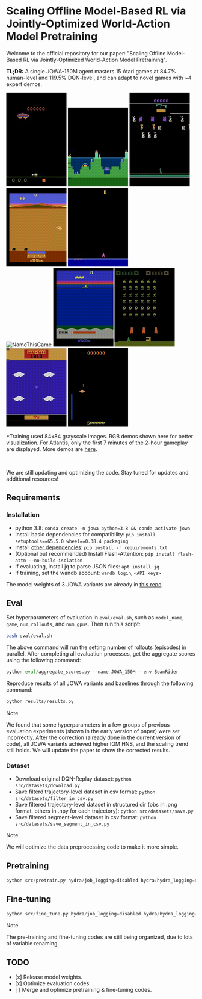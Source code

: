 # Scaling Offline Model-Based RL via Jointly-Optimized World-Action Model Pretraining

Welcome to the official repository for our paper: "Scaling Offline Model-Based RL via Jointly-Optimized World-Action Model Pretraining".

**TL;DR:** A single JOWA-150M agent masters 15 Atari games at 84.7% human-level and 119.5% DQN-level, and can adapt to novel games with ~4 expert demos.

<div class="gallery">
    <div class="row">
      <img src="https://raw.githubusercontent.com/CJReinforce/JOWA_agents/refs/heads/master/static/images/Assault.gif" alt="Assault">
      <img src="https://raw.githubusercontent.com/CJReinforce/JOWA_agents/refs/heads/master/static/images/Atlantis.gif" alt="Atlantis">
      <img src="https://raw.githubusercontent.com/CJReinforce/JOWA_agents/refs/heads/master/static/images/Carnival.gif" alt="Carnival">
      <img src="https://raw.githubusercontent.com/CJReinforce/JOWA_agents/refs/heads/master/static/images/ChopperCommand.gif" alt="ChopperCommand">
      <img src="https://raw.githubusercontent.com/CJReinforce/JOWA_agents/refs/heads/master/static/images/DemonAttack.gif" alt="DemonAttack">
    </div>
    <div class="row">
      <img src="https://raw.githubusercontent.com/CJReinforce/JOWA_agents/refs/heads/master/static/images/NameThisGame.gif" alt="NameThisGame">
      <img src="https://raw.githubusercontent.com/CJReinforce/JOWA_agents/refs/heads/master/static/images/Seaquest.gif" alt="Seaquest">
      <img src="https://raw.githubusercontent.com/CJReinforce/JOWA_agents/refs/heads/master/static/images/SpaceInvaders.gif" alt="SpaceInvaders">
      <img src="https://raw.githubusercontent.com/CJReinforce/JOWA_agents/refs/heads/master/static/images/TimePilot.gif" alt="TimePilot">
      <img src="https://raw.githubusercontent.com/CJReinforce/JOWA_agents/refs/heads/master/static/images/Zaxxon.gif" alt="Zaxxon">
    </div>
    <p class="note">
      *Training used 84x84 grayscale images. RGB demos shown here for better visualization. 
      For Atlantis, only the first 7 minutes of the 2-hour gameplay are displayed. More demos are <a href=demos/>here</a>.
    </p><br>
  </div>
  
We are still updating and optimizing the code. Stay tuned for updates and additional resources!

## Requirements
### Installation

- python 3.8: `conda create -n jowa python=3.8 && conda activate jowa`
- Install basic dependencies for compatibility: `pip install setuptools==65.5.0 wheel==0.38.4 packaging`
- Install [other dependencies](requirements.txt): `pip install -r requirements.txt`
- (Optional but recommended) Install Flash-Attention: `pip install flash-attn --no-build-isolation`
- If evaluating, install jq to parse JSON files: `apt install jq`
- If training, set the wandb account: `wandb login`, `<API keys>`

The model weights of 3 JOWA variants are already in [this repo](checkpoints/JOWA).

## Eval

Set hyperparameters of evaluation in `eval/eval.sh`, such as `model_name`, `game`, `num_rollouts`, and `num_gpus`. Then run this script:

```bash
bash eval/eval.sh
```

The above command will run the setting number of rollouts (episodes) in parallel. After completing all evaluation processes, get the aggregate scores using the following command:

```python
python eval/aggregate_scores.py --name JOWA_150M --env BeamRider
```

Reproduce results of all JOWA variants and baselines through the following command:

```python
python results/results.py
```

> [!NOTE]
> We found that some hyperparameters in a few groups of previous evaluation experiments (shown in the early version of paper) were set incorrectly. After the correction (already done in the current version of code), all JOWA variants achieved higher IQM HNS, and the scaling trend still holds. We will update the paper to show the corrected results.

### Dataset

- Download original DQN-Replay dataset: `python src/datasets/download.py`
- Save filterd trajectory-level dataset in csv format: `python src/datasets/filter_in_csv.py`
- Save filtered trajectory-level dataset in structured dir (obs in .png format, others in .npy for each trajectory): `python src/datasets/save.py`
- Save filtered segment-level dataset in csv format: `python src/datasets/save_segment_in_csv.py`

> [!NOTE]
> We will optimize the data preprocessing code to make it more simple.

## Pretraining

```python
python src/pretrain.py hydra/job_logging=disabled hydra/hydra_logging=disabled
```

## Fine-tuning

```python
python src/fine_tune.py hydra/job_logging=disabled hydra/hydra_logging=disabled
```

> [!NOTE]
> The pre-training and fine-tuning codes are still being organized, due to lots of variable renaming.

## TODO

- \[x\] Release model weights.
- \[x\] Optimize evaluation codes.
- \[ \] Merge and optimize pretraining & fine-tuning codes.
